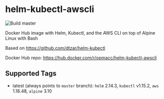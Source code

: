 # helm-kubectl-awscli

![Build master](https://github.com/ccampo133/helm-kubectl-awscli/workflows/Build%20master/badge.svg)

Docker Hub image with Helm, Kubectl, and the AWS CLI on top of Alpine Linux with Bash

Based on https://github.com/dtzar/helm-kubectl

Docker Hub repo: https://hub.docker.com/r/opmacc/helm-kubectl-awscli

## Supported Tags

* latest (always points to `master` branch): `helm` 2.14.3, `kubectl` v1.15.2, `aws` 1.18.48, `alpine` 3.10